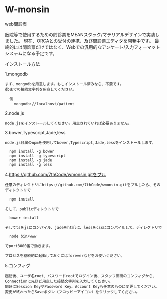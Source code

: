 # W-monsin
web問診表

  医院等で使用するための問診票をMEANスタック/マテリアルデザインで実装しました。
  現在、ORCAとの受付の連携、及び問診票エディタを開発中です。
  最終的には問診票だけではなく、Webでの汎用的なアンケート/入力フォーマットシステムになる予定です。


インストール方法

  1.mongodb

    まず、mongodbを用意します。もしインストール済みなら、不要です。
    dbまでの接続文字列を用意してください。

      例
        mongodb://localhost/patient


  2.node.js

    node.jsをインストールしてください。用意されていれば必要ありません。


  3.bower,Typescript,Jade,less

    node.js付属のnpmを使用してbower,Typescript,Jade,lessをインストールします。

      npm install -g bower
      npm install -g typescript
      npm install -g jade
      npm install -g less


  4.https://github.com/7thCode/wmonsin.gitをプル

    任意のディレクトリにhttps://github.com/7thCode/wmonsin.gitをプルしたら、そのディレクトリで

      npm install

    そして、publicディレクトリで

      bower install

    そしてtsをjsにコンパイル、jadeをhtmlに、lessをcssにコンパイルして、ディレクトリで

      node bin/www

    でport3000番で動きます。

    プロセスを継続的に起動しておくにはforeverなどをお使いください。

  5.コンフィグ

    起動後、ユーザ名root、パスワードrootでログイン後、スタッフ画面のコンフィグから、Connectionに先ほど用意した接続文字列を入力してください。
    同時にSession KeyやPassword Key、Account Keyも任意のものに変更してください。
    変更が終わったらSaveボタン（フロッピーアイコン）をクリックしてください。
